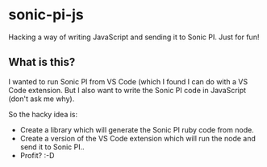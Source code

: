 # sonic-pi-js
Hacking a way of writing JavaScript and sending it to Sonic PI. Just for fun!

## What is this?
I wanted to run Sonic PI from VS Code (which I found I can do with a VS
Code extension. But I also want to write the Sonic PI code in JavaScript
(don't ask me why).

So the hacky idea is:
- Create a library which will generate the Sonic PI ruby code from node.
- Create a version of the VS Code extension which will run the node and
  send it to Sonic PI..
- Profit? :-D
